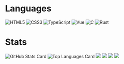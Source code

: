 # Languages
![HTML5](https://img.shields.io/badge/-HTML5(2023/3/16~)-E34F26?style=flat-square&logo=html5&logoColor=white)
![CSS3](https://img.shields.io/badge/-CSS3(2023/3/16~)-1572B6?style=flat-square&logo=css3)
![TypeScript](https://img.shields.io/badge/-TypeScript(2023/03/29~)-black?style=flat-square&logo=typescript)
![Vue](https://img.shields.io/badge/-Vue3.2(2023/03/29~)-black?style=flat-square&logo=vue.js)
![C](https://img.shields.io/badge/-C(2023/04/18~)-black?style=flat-square&logo=c)
![Rust](https://img.shields.io/badge/-Rust(2023/5/9~)-black?style=flat-square&logo=rust)

# Stats
![GitHub Stats Card](https://github-readme-stats.vercel.app/api?username=yu256&show_icons=true&count_private=true&theme=merko)
![Top Languages Card](https://github-readme-stats.vercel.app/api/top-langs/?username=yu256&layout=compact&theme=merko)
![](http://github-profile-summary-cards.vercel.app/api/cards/profile-details?username=yu256&theme=dracula) 
![](http://github-profile-summary-cards.vercel.app/api/cards/repos-per-language?username=yu256&theme=dracula) 
![](http://github-profile-summary-cards.vercel.app/api/cards/most-commit-language?username=yu256&theme=dracula) 
![](http://github-profile-summary-cards.vercel.app/api/cards/productive-time?username=yu256&theme=dracula&utcOffset=8) 